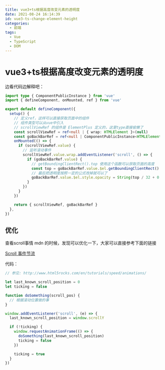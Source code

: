 ```yaml
---
title: vue3+ts根据高度改变元素的透明度
date: 2021-08-24 16:14:39
id: vue3-ts-change-element-height
categories:
  - 前端
tags:
  - Vue
  - TypeScript
  - DOM
---
```


# vue3+ts根据高度改变元素的透明度

边看代码边解释吧：

```ts
import type { ComponentPublicInstance } from 'vue'
import { defineComponent, onMounted, ref } from 'vue'

export default defineComponent({
  setup() {
    // 定义ref，这样可以直接获取页面中的组件
    // 组件类型可以从vue中引入
    // scrollViewRef 的组件是 ElementPlus 定义的，这里type直接偷懒了
    const scrollViewRef = ref<null | { wrap: HTMLElement }>(null)
    const goBackBarRef = ref<null | ComponentPublicInstance<HTMLElement>>(null)
    onMounted(() => {
      if (scrollViewRef.value) {
        // 监听滚动事件
        scrollViewRef.value.wrap.addEventListener('scroll', () => {
          if (goBackBarRef.value) {
            // getBoundingClientRect().top 使用这个函数可以获取页面的高度
            const top = goBackBarRef.value.$el.getBoundingClientRect().top
            // 最后把透明度按照一定的公式改掉就可以了
            goBackBarRef.value.$el.style.opacity = String(top / 32 + 0.5)
          }
        })
      }
    })

    return { scrollViewRef, goBackBarRef }
  },
})
```

## 优化

查看scroll事情 mdn 的时候，发现可以优化一下，大家可以直接参考下面的链接

[Scroll 事件节流](https://developer.mozilla.org/zh-CN/docs/Web/API/Document/scroll_event#scroll_%E4%BA%8B%E4%BB%B6%E8%8A%82%E6%B5%81)

代码：

```js
// 参见: http://www.html5rocks.com/en/tutorials/speed/animations/

let last_known_scroll_position = 0
let ticking = false

function doSomething(scroll_pos) {
  // 根据滚动位置做的事
}

window.addEventListener('scroll', (e) => {
  last_known_scroll_position = window.scrollY

  if (!ticking) {
    window.requestAnimationFrame(() => {
      doSomething(last_known_scroll_position)
      ticking = false
    })

    ticking = true
  }
})
```
